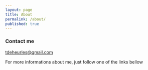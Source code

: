 ```yaml
---
layout: page
title: About
permalink: /about/
published: true
---
```


### Contact me
[tdeheurles@gmail.com](mailto:tdeheurles@gmail.com)

For more informations about me, just follow one of the links bellow